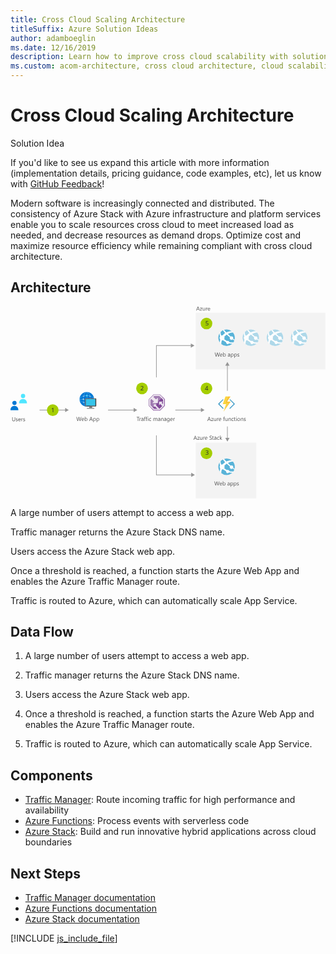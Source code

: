 ```yaml
---
title: Cross Cloud Scaling Architecture
titleSuffix: Azure Solution Ideas
author: adamboeglin
ms.date: 12/16/2019
description: Learn how to improve cross cloud scalability with solution architecture that includes Azure Stack. A step-by-step flowchart details instructions for implementation.
ms.custom: acom-architecture, cross cloud architecture, cloud scalability, cross cloud, interactive-diagram
---
```

# Cross Cloud Scaling Architecture

<div class="alert">
    <p class="alert-title">
        <span class="icon is-left" aria-hidden="true">
            <span class="icon docon docon-lightbulb" role="presentation"></span>
        </span>Solution Idea</p>
    <p>If you'd like to see us expand this article with more information (implementation details, pricing guidance, code examples, etc), let us know with <a href="#feedback">GitHub Feedback</a>!</p>
</div>

Modern software is increasingly connected and distributed. The consistency of Azure Stack with Azure infrastructure and platform services enable you to scale resources cross cloud to meet increased load as needed, and decrease resources as demand drops. Optimize cost and maximize resource efficiency while remaining compliant with cross cloud architecture.

## Architecture

<svg class="architecture-diagram" aria-labelledby="cross-cloud-scaling" height="476" viewbox="0 0 782 476" width="782" xmlns="http://www.w3.org/2000/svg">
    <g fill="none" fill-rule="evenodd" stroke="none" stroke-width="1">
        <path fill="#804997" d="M354.854 217.88l-.001.001h16.552l6.014 6v.005l-1.129 1.129 5.211 5.199v15.385l-10.759 10.669h-15.247l-5.231-5.212-1.132 1.133.001.001 5.698 5.677h16.574l11.696-11.596v-16.724l-5.681-5.666-6.014-6-.001-.001z"/>
        <path fill="#804997" d="M374.8 238.683l4.493 4.238v-11.792l-4.565-4.552-9.258 9.263v3.408h-3.408l-3.53 3.532h4.065l-1.903 2.129 9.016 9.155h.121l7.224-7.165-5.09-5.53-2.973 2.952v-8.598h9.1zM351.824 249.496l2.7 2.692.6.597 1.28 1.278h8.889l-1.317-1.278-.614-.597-5.157-5.01-2.14 2.305v-4.23z"/>
        <path fill="#E8DFEC" d="M365.47 239.246v-3.409l-3.408 3.41z"/>
        <path fill="#E8DFEC" d="M376.29 225.013l-1.56 1.56 4.566 4.554v11.792l-4.494-4.238 3.292-2.96h-9.1v8.598l2.974-2.953 5.09 5.53-7.224 7.166-9.138-9.154 1.905-2.13h-4.065l-2.472 2.472v4.232l2.14-2.306 7.088 6.886h-8.887l-4.581-4.568-1.56 1.56 5.23 5.212h15.248l10.76-10.67V230.21z"/>
        <path fill="#FFF" d="M343.134 246.21l1.508 1.502-1.508-1.504zM344.644 247.715l.09.09-.09-.092zM344.734 247.804l4.398 4.383z"/>
        <path fill="#A07CB1" d="M354.854 217.88l-11.72 12.019v16.312l5.997 5.977 1.132-1.133-5.53-5.51-.001-.001v-15.008h.001l10.78-11.057h15.227l5.55 5.535 1.128-1.129v-.005l-6.014-6z"/>
        <path fill="#A07CB1" d="M356.656 235.072l-7.057-6.36-2.66 2.716v13.195l4.886 4.87 4.24-4.243v-2.474h2.472l3.528-3.53h-9.428zM356.445 221.686l-2.274 2.332 7.105 6.658 4.196-4.187v9.35l9.259-9.263-4.901-4.89z"/>
        <path fill="#EDE5EF" d="M346.939 244.625v-13.194l2.659-2.719 7.057 6.362-4.019 4.174h9.429l3.407-3.409v-9.35l-4.197 4.186-7.106-6.656 2.275-2.334h13.385l4.901 4.89 1.56-1.56-5.549-5.536h-15.228l-10.779 11.057v15.01l5.53 5.51 1.56-1.56z"/>
        <path fill="#EDE5EF" d="M356.064 245.253l2.471-2.474h-2.471z"/>
        <path d="M545.624 230.229a1.003 1.003 0 00-1.41 0 .983.983 0 000 1.48l9.284 9.15a1.095 1.095 0 010 1.483l-9.479 9.469a1.096 1.096 0 000 1.48 1.067 1.067 0 001.41 0l11.018-10.95a1.168 1.168 0 000-1.481l-10.823-10.631zM519.114 242.342a1.098 1.098 0 010-1.481l9.097-9.15a.985.985 0 000-1.482 1.003 1.003 0 00-1.41 0l-10.825 10.631a1.173 1.173 0 000 1.481l11.015 10.951a1.067 1.067 0 001.409 0 1.096 1.096 0 000-1.481l-9.286-9.469z" fill="#3998C5"/>
        <path fill="#FAD53C" d="M528.786 261.08l12.165-22.089-8.197-.064 6.916-15.846h-5.956l-6.724 19.065 8.197.065-6.401 18.865z"/>
        <path fill="#FF8B00" d="M537.876 235.9l8.326-12.818h-.001zM546.457 235.9l-17.67 25.18v.002z"/>
        <path fill="#F9C236" d="M540.952 238.991l-12.165 22.09 17.67-25.18h-8.58v-.002l8.326-12.818h-6.532l-6.916 15.847z"/>
        <path fill="#959595" d="M314.69 256.754l-9.066-5.235v4.485h-63.47v1.5h63.47v4.485zM144.673 256.754l-9.066-5.235v4.485H72.138v1.5h63.47v4.485zM481.69 256.754l-9.066-5.235v4.485h-63.47v1.5h63.47v4.485zM456.69 96.754l-9.066-5.235v4.485h-86.22v79.577h1.5V97.504h84.72v4.485zM457.69 417.754l-9.066-5.235v4.485h-85.72v-97.423h-1.5v98.923h87.22v4.485z"/>
        <path fill="#F3F3F3" d="M459.983 155.861h321.729V15.082H459.983zM459.983 475.869h150.341V337.395H459.983z"/>
        <path fill="#959595" d="M543.659 146.553l-5.235-9.066-5.237 9.066h4.486v62.469h1.5v-62.47zM539.172 325.955v-28.469h-1.5v28.47h-4.485l5.236 9.065 5.235-9.066z"/>
        <path fill="#75757A" d="M192.165 230.196h.341v-1h-.341zM192.165 216.159h.341v-1h-.341z"/>
        <path d="M189.447 248.013c10 0 18.164-8.14 18.164-18.112 0-9.973-8.17-18.107-18.164-18.107-10 0-18.163 8.14-18.163 18.107 0 9.966 8.163 18.112 18.163 18.112" fill="#0078D4"/>
        <path fill="#FFF" d="M189.306 248.015h.34V211.86h-.34z"/>
        <path d="M189.447 221.358c-9.93 0-17.957 3.864-17.957 8.543 0 4.679 8.027 8.544 17.957 8.544 9.93 0 17.958-3.865 17.958-8.544-.006-4.68-8.027-8.543-17.958-8.543m0 17.497c-10.071 0-18.298-4-18.298-8.883 0-4.884 8.227-8.884 18.298-8.884 10.072 0 18.299 4 18.299 8.884-.007 4.884-8.234 8.883-18.3 8.883" fill="#FFF"/>
        <path d="M189.447 211.993c-4.763 0-8.567 8.006-8.567 17.907 0 9.903 3.875 17.908 8.567 17.908 4.69 0 8.567-8.005 8.567-17.908 0-9.9-3.811-17.907-8.567-17.907m0 36.226c-4.897 0-8.908-8.205-8.908-18.247 0-10.044 4.01-18.248 8.908-18.248 4.897 0 8.908 8.21 8.908 18.248 0 10.036-4.011 18.247-8.908 18.247" fill="#FFF"/>
        <path fill="#FFF" d="M207.603 229.767h-36.249v.34h36.256v-.34zM189.447 240.278c.887 0 1.632-.743 1.632-1.629 0-.885-.745-1.627-1.632-1.627-.888 0-1.633.743-1.633 1.627 0 .886.745 1.629 1.633 1.629"/>
        <path d="M180.674 231.26c.745 0 1.362-.608 1.362-1.358 0-.745-.61-1.36-1.362-1.36-.746 0-1.363.61-1.363 1.36 0 .75.611 1.358 1.363 1.358" fill="#FFF"/>
        <path d="M189.499 231.734a1.854 1.854 0 001.863-1.859 1.854 1.854 0 00-1.863-1.858 1.855 1.855 0 00-1.864 1.858c0 1.032.829 1.86 1.864 1.86M189.499 223.019a1.854 1.854 0 001.863-1.86 1.854 1.854 0 00-1.863-1.858 1.855 1.855 0 00-1.864 1.859c0 1.032.829 1.859 1.864 1.859M198.143 231.734a1.854 1.854 0 001.863-1.859 1.854 1.854 0 00-1.863-1.858 1.855 1.855 0 00-1.864 1.858c0 1.032.83 1.86 1.864 1.86" fill="#50E6FF"/>
        <path d="M197.133 238.547a.959.959 0 00.958-.955.959.959 0 00-1.916 0c0 .526.431.955.958.955M181.689 238.547a.958.958 0 00.957-.955.958.958 0 00-1.915 0c0 .526.431.955.958.955M197.133 223.081a.959.959 0 00.958-.955.959.959 0 00-1.916 0c0 .532.431.955.958.955M181.689 223.081a.958.958 0 00.957-.955.958.958 0 00-1.915 0c0 .532.431.955.958.955" fill="#FFF"/>
        <path fill="#36C4EA" d="M186.973 246.304h24.239v-17.191h-24.239z"/>
        <path d="M203.061 247.954h-7.576c.91 3.216-.313 3.678-5.67 3.678v1.683h18.217v-1.683c-5.357 0-5.882-.46-4.971-3.678" fill="#7A7A7A"/>
        <path d="M211.188 227.586l-2.535 2.144h2.026v16.081h-21.048l-2.538 2.144h24.077c.837 0 1.684-.74 1.684-1.574v-17.209c0-.834-.835-1.575-1.666-1.586" fill="#3E3E3E"/>
        <path fill="#9FA0A1" d="M189.815 253.316h18.217v-1.685h-18.217z"/>
        <path d="M187.104 245.812v-16.08h21.549l2.536-2.145h-.007l-.011-.001h-24.664c-.36 0-.686.145-.946.37-.344.297-.568.74-.568 1.217v17.209c0 .833.676 1.575 1.514 1.575h.587l2.537-2.145h-2.527z" fill="#707070"/>
        <path d="M199.212 228.752a.396.396 0 11-.792 0 .396.396 0 01.792 0" fill="#B7D332"/>
        <path fill="#525252" d="M320.033 275.04h-2.83v8.763h-1.15v-8.764h-2.823V274h6.803zM323.853 277.938c-.195-.15-.479-.227-.848-.227-.478 0-.878.227-1.199.678-.321.45-.482 1.067-.482 1.846v3.568h-1.121v-7h1.121v1.442h.027c.16-.493.404-.875.732-1.152a1.667 1.667 0 011.1-.413c.292 0 .516.03.67.096v1.162zM328.96 280.262l-1.689.232c-.52.073-.912.202-1.176.386-.264.185-.397.512-.397.982 0 .34.122.62.366.837.244.215.57.325.974.325.557 0 1.016-.196 1.378-.585.362-.39.544-.883.544-1.48v-.697zm1.121 3.54h-1.12v-1.093h-.028c-.489.838-1.206 1.258-2.155 1.258-.697 0-1.242-.185-1.636-.555-.395-.37-.592-.858-.592-1.468 0-1.31.77-2.07 2.31-2.284l2.1-.294c0-1.19-.48-1.784-1.443-1.784-.843 0-1.604.287-2.284.862v-1.15c.69-.436 1.482-.655 2.38-.655 1.645 0 2.468.87 2.468 2.61v4.554zM335.652 274.424a1.494 1.494 0 00-.744-.186c-.784 0-1.176.496-1.176 1.485v1.08h1.64v.957h-1.64v6.043h-1.115v-6.043h-1.195v-.957h1.195v-1.135c0-.734.213-1.314.637-1.74.423-.426.952-.639 1.586-.639.34 0 .612.041.812.123v1.012zM340.035 274.424a1.499 1.499 0 00-.746-.186c-.783 0-1.176.496-1.176 1.485v1.08h1.64v.957h-1.64v6.043H337v-6.043h-1.197v-.957H337v-1.135c0-.734.21-1.314.635-1.74.423-.426.953-.639 1.586-.639.34 0 .613.041.814.123v1.012zM340.957 283.803h1.121v-7h-1.121v7zm.574-8.777a.709.709 0 01-.512-.206.69.69 0 01-.213-.519.7.7 0 01.213-.523.703.703 0 01.512-.209c.205 0 .38.07.523.209a.694.694 0 01.215.523.69.69 0 01-.215.512.72.72 0 01-.523.213zM349.119 283.48c-.537.325-1.176.487-1.914.487-.998 0-1.803-.325-2.416-.974-.613-.65-.92-1.491-.92-2.526 0-1.153.33-2.08.992-2.78.66-.698 1.542-1.048 2.645-1.048.615 0 1.158.113 1.627.342v1.148a2.849 2.849 0 00-1.668-.546c-.715 0-1.302.255-1.76.768-.458.513-.688 1.187-.688 2.02 0 .82.216 1.467.647 1.942.43.474 1.008.71 1.732.71.612 0 1.186-.202 1.723-.608v1.066zM364.59 283.803h-1.122v-4.02c0-.775-.12-1.335-.359-1.681-.24-.347-.642-.52-1.208-.52-.478 0-.884.219-1.219.657-.335.437-.503.96-.503 1.572v3.992h-1.12v-4.156c0-1.377-.532-2.065-1.593-2.065-.492 0-.898.205-1.217.618-.319.414-.478.95-.478 1.61v3.993h-1.12v-7h1.12v1.107h.027c.496-.847 1.221-1.271 2.174-1.271.478 0 .894.133 1.25.399.355.267.6.617.732 1.05.52-.967 1.294-1.45 2.324-1.45 1.54 0 2.311.95 2.311 2.85v4.315zM370.597 280.262l-1.687.232c-.52.073-.913.202-1.176.386-.265.185-.397.512-.397.982 0 .34.121.62.365.837.245.215.57.325.975.325.556 0 1.015-.196 1.377-.585.362-.39.543-.883.543-1.48v-.697zm1.121 3.54h-1.12v-1.093h-.028c-.488.838-1.205 1.258-2.153 1.258-.697 0-1.244-.185-1.637-.555-.395-.37-.59-.858-.59-1.468 0-1.31.768-2.07 2.31-2.284l2.097-.294c0-1.19-.48-1.784-1.44-1.784-.845 0-1.606.287-2.285.862v-1.15c.688-.436 1.481-.655 2.38-.655 1.644 0 2.466.87 2.466 2.61v4.554zM379.642 283.803h-1.12v-3.992c0-1.487-.544-2.23-1.628-2.23-.56 0-1.025.212-1.392.633-.367.42-.549.954-.549 1.597v3.992h-1.122v-7h1.122v1.162h.027c.528-.885 1.294-1.326 2.297-1.326.765 0 1.35.246 1.756.74.406.496.61 1.21.61 2.145v4.279zM385.644 280.262l-1.689.232c-.52.073-.912.202-1.176.386-.264.185-.397.512-.397.982 0 .34.122.62.366.837.244.215.569.325.974.325.557 0 1.016-.196 1.378-.585.362-.39.544-.883.544-1.48v-.697zm1.121 3.54h-1.121v-1.093h-.027c-.489.838-1.206 1.258-2.155 1.258-.697 0-1.242-.185-1.636-.555-.395-.37-.592-.858-.592-1.468 0-1.31.77-2.07 2.31-2.284l2.1-.294c0-1.19-.481-1.784-1.443-1.784-.843 0-1.604.287-2.284.862v-1.15c.689-.436 1.482-.655 2.379-.655 1.646 0 2.469.87 2.469 2.61v4.554zM393.73 280.637v-1.031c0-.557-.187-1.033-.563-1.43a1.86 1.86 0 00-1.406-.594c-.692 0-1.234.252-1.627.755-.391.503-.588 1.209-.588 2.116 0 .78.189 1.403.565 1.87.376.466.874.7 1.494.7.629 0 1.14-.223 1.534-.67.394-.446.591-1.02.591-1.716zm1.121 2.605c0 2.57-1.23 3.856-3.691 3.856-.866 0-1.622-.164-2.27-.492v-1.121c.789.437 1.541.656 2.256.656 1.723 0 2.584-.916 2.584-2.748v-.766h-.027c-.534.893-1.335 1.34-2.407 1.34-.87 0-1.57-.311-2.101-.934-.531-.622-.797-1.457-.797-2.505 0-1.19.286-2.135.858-2.836.572-.702 1.355-1.053 2.349-1.053.943 0 1.643.378 2.098 1.135h.027v-.971h1.121v6.439zM401.6 279.633c-.006-.647-.162-1.151-.47-1.512-.307-.359-.734-.539-1.28-.539-.53 0-.98.189-1.349.567-.369.379-.596.873-.683 1.484h3.781zm1.147.949h-4.943c.02.78.23 1.381.63 1.805.4.424.952.637 1.653.637.79 0 1.514-.26 2.174-.78v1.053c-.615.446-1.428.67-2.439.67-.99 0-1.767-.318-2.332-.954-.565-.636-.848-1.53-.848-2.683 0-1.09.31-1.976.927-2.663.617-.686 1.384-1.028 2.3-1.028.916 0 1.625.296 2.126.889.501.591.752 1.414.752 2.466v.588zM408.093 277.938c-.196-.15-.479-.227-.848-.227-.478 0-.879.227-1.2.678-.32.45-.48 1.067-.48 1.846v3.568h-1.122v-7h1.121v1.442h.027c.16-.493.402-.875.731-1.152a1.666 1.666 0 011.101-.413c.291 0 .515.03.67.096v1.162zM176.154 274l-2.768 9.803h-1.347l-2.016-7.164a4.462 4.462 0 01-.158-.998h-.027a5.049 5.049 0 01-.178.984l-2.03 7.178h-1.333L163.425 274h1.266l2.084 7.52c.087.314.142.642.164.984h.035c.023-.242.093-.57.21-.984l2.169-7.52h1.1l2.078 7.574c.073.26.128.565.164.916h.027c.019-.237.08-.552.186-.943L174.91 274h1.244zM181.603 279.633c-.005-.647-.161-1.151-.469-1.512-.307-.359-.734-.539-1.281-.539-.529 0-.979.189-1.348.567-.369.379-.596.873-.683 1.484h3.781zm1.148.949h-4.943c.019.78.229 1.381.629 1.805.401.424.953.637 1.654.637.789 0 1.514-.26 2.174-.78v1.053c-.615.446-1.428.67-2.439.67-.99 0-1.767-.318-2.332-.954-.565-.636-.848-1.53-.848-2.683 0-1.09.309-1.976.927-2.663.617-.686 1.384-1.028 2.3-1.028.916 0 1.625.296 2.126.889.501.591.752 1.414.752 2.466v.588zM185.568 279.967v.979c0 .578.187 1.069.563 1.472.376.403.854.606 1.433.606.679 0 1.21-.26 1.596-.78.385-.519.578-1.242.578-2.168 0-.779-.181-1.389-.541-1.832-.36-.441-.848-.662-1.463-.662-.651 0-1.176.227-1.572.68-.397.453-.594 1.021-.594 1.705m.027 2.824h-.027v1.012h-1.121V273.44h1.12v4.593h.028c.55-.929 1.358-1.394 2.42-1.394.898 0 1.6.312 2.109.939.507.627.762 1.467.762 2.52 0 1.171-.285 2.108-.855 2.812-.57.704-1.35 1.057-2.338 1.057-.925 0-1.624-.393-2.098-1.176M201.564 280.022l-1.539-4.176a3.98 3.98 0 01-.15-.656h-.028a3.676 3.676 0 01-.156.656l-1.525 4.176h3.398zm2.686 3.78h-1.272l-1.039-2.747h-4.156l-.977 2.748h-1.279l3.76-9.802h1.189l3.774 9.802zM206.664 279.967v.979c0 .578.187 1.069.563 1.472.376.403.854.606 1.433.606.679 0 1.21-.26 1.596-.78.385-.519.578-1.242.578-2.168 0-.779-.181-1.389-.541-1.832-.36-.441-.848-.662-1.463-.662-.651 0-1.176.227-1.572.68-.397.453-.594 1.021-.594 1.705m.027 2.824h-.027v4.231h-1.121v-10.219h1.12v1.23h.028c.55-.929 1.358-1.394 2.42-1.394.903 0 1.606.312 2.112.939.505.627.759 1.467.759 2.52 0 1.171-.285 2.108-.855 2.812-.57.704-1.35 1.057-2.338 1.057-.906 0-1.605-.393-2.098-1.176M214.894 279.967v.979c0 .578.187 1.069.563 1.472.376.403.854.606 1.433.606.679 0 1.211-.26 1.596-.78.385-.519.578-1.242.578-2.168 0-.779-.181-1.389-.541-1.832-.359-.441-.848-.662-1.463-.662-.651 0-1.176.227-1.572.68-.397.453-.594 1.021-.594 1.705m.027 2.824h-.027v4.231h-1.121v-10.219h1.121v1.23h.027c.551-.929 1.358-1.394 2.42-1.394.903 0 1.606.312 2.112.939.505.627.759 1.467.759 2.52 0 1.171-.285 2.108-.855 2.812-.569.704-1.349 1.057-2.338 1.057-.906 0-1.605-.393-2.098-1.176M494.74 280.022l-1.537-4.176a3.78 3.78 0 01-.15-.656h-.028a3.653 3.653 0 01-.158.656l-1.523 4.176h3.396zm2.688 3.78h-1.272l-1.04-2.747h-4.155l-.98 2.748h-1.276l3.76-9.802h1.189l3.774 9.802zM503.6 277.123l-4.144 5.723h4.102v.957h-5.748v-.35l4.143-5.693H498.2v-.957h5.4zM510.709 283.803h-1.122v-1.107h-.026c-.465.847-1.185 1.27-2.161 1.27-1.668 0-2.502-.993-2.502-2.98v-4.183h1.115v4.006c0 1.476.565 2.215 1.696 2.215.546 0 .995-.202 1.35-.606.352-.403.528-.93.528-1.582v-4.033h1.122v7zM516.623 277.938c-.196-.15-.48-.227-.848-.227-.478 0-.88.227-1.2.678-.321.45-.481 1.067-.481 1.846v3.568h-1.121v-7h1.12v1.442h.028c.159-.493.402-.875.73-1.152a1.666 1.666 0 011.102-.413c.29 0 .515.03.67.096v1.162zM522.132 279.633c-.005-.647-.16-1.151-.469-1.512-.307-.359-.734-.539-1.28-.539-.53 0-.98.189-1.349.567-.369.379-.596.873-.683 1.484h3.781zm1.148.949h-4.943c.02.78.23 1.381.63 1.805.4.424.952.637 1.653.637.79 0 1.514-.26 2.174-.78v1.053c-.615.446-1.428.67-2.439.67-.99 0-1.767-.318-2.332-.954-.565-.636-.848-1.53-.848-2.683 0-1.09.31-1.976.927-2.663.617-.686 1.384-1.028 2.3-1.028.916 0 1.625.296 2.126.889.501.591.752 1.414.752 2.466v.588zM532.269 274.424a1.494 1.494 0 00-.744-.186c-.784 0-1.176.496-1.176 1.485v1.08h1.641v.957h-1.641v6.043h-1.115v-6.043h-1.195v-.957h1.195v-1.135c0-.734.213-1.314.637-1.74.423-.426.952-.639 1.586-.639.341 0 .612.041.812.123v1.012zM538.853 283.803h-1.121v-1.107h-.027c-.465.847-1.186 1.27-2.161 1.27-1.668 0-2.502-.993-2.502-2.98v-4.183h1.114v4.006c0 1.476.565 2.215 1.695 2.215.547 0 .997-.202 1.351-.606.352-.403.53-.93.53-1.582v-4.033h1.121v7zM546.925 283.803h-1.12v-3.992c0-1.487-.543-2.23-1.628-2.23-.56 0-1.023.212-1.39.633-.368.42-.55.954-.55 1.597v3.992h-1.123v-7h1.122v1.162h.027c.53-.885 1.295-1.326 2.297-1.326.765 0 1.351.246 1.758.74.405.496.607 1.21.607 2.145v4.279zM553.81 283.48c-.538.325-1.176.487-1.914.487-.998 0-1.805-.325-2.417-.974-.613-.65-.919-1.491-.919-2.526 0-1.153.33-2.08.99-2.78.661-.698 1.543-1.048 2.647-1.048.615 0 1.157.113 1.627.342v1.148a2.849 2.849 0 00-1.668-.546c-.716 0-1.303.255-1.76.768-.459.513-.688 1.187-.688 2.02 0 .82.215 1.467.646 1.942.431.474 1.01.71 1.733.71.611 0 1.185-.202 1.723-.608v1.066zM558.751 283.735c-.264.145-.611.219-1.044.219-1.226 0-1.84-.685-1.84-2.052v-4.142h-1.203v-.957h1.202v-1.71l1.121-.363v2.072h1.764v.957h-1.764v3.945c0 .469.08.803.242 1.005.159.2.423.3.792.3.283 0 .526-.077.73-.232v.958zM560.25 283.803h1.121v-7h-1.121v7zm.574-8.777a.713.713 0 01-.725-.725c0-.21.07-.385.211-.523a.708.708 0 01.514-.209c.205 0 .379.07.522.209a.695.695 0 01.216.523.69.69 0 01-.216.512.717.717 0 01-.522.213zM566.648 277.582c-.721 0-1.29.244-1.71.734-.42.491-.628 1.166-.628 2.028 0 .83.21 1.482.635 1.961.424.478.992.718 1.703.718.725 0 1.28-.235 1.67-.705.39-.468.586-1.136.586-2.002 0-.875-.195-1.549-.585-2.023-.39-.475-.946-.71-1.671-.71m-.082 6.384c-1.035 0-1.861-.328-2.48-.982-.616-.653-.924-1.52-.924-2.6 0-1.176.32-2.095.963-2.756.642-.66 1.51-.99 2.605-.99 1.043 0 1.857.32 2.443.963.586.642.879 1.534.879 2.673 0 1.117-.316 2.01-.947 2.683s-1.478 1.01-2.54 1.01M577.654 283.803h-1.121v-3.992c0-1.487-.543-2.23-1.627-2.23-.561 0-1.025.212-1.392.633-.367.42-.55.954-.55 1.597v3.992h-1.121v-7h1.122v1.162h.027c.528-.885 1.294-1.326 2.297-1.326.765 0 1.35.246 1.756.74.406.496.609 1.21.609 2.145v4.279zM579.341 283.549v-1.203a3.322 3.322 0 002.018.678c.984 0 1.476-.329 1.476-.985a.856.856 0 00-.127-.475 1.245 1.245 0 00-.342-.345 2.6 2.6 0 00-.505-.271 39.047 39.047 0 00-.625-.249 8.058 8.058 0 01-.818-.373 2.453 2.453 0 01-.588-.423 1.567 1.567 0 01-.355-.538c-.08-.2-.12-.434-.12-.703 0-.328.076-.619.226-.872.151-.253.351-.465.602-.636.25-.17.536-.299.857-.386.322-.086.653-.129.994-.129.607 0 1.15.104 1.627.314v1.135c-.514-.338-1.107-.506-1.777-.506-.209 0-.398.024-.566.071a1.378 1.378 0 00-.435.203.917.917 0 00-.28.31.812.812 0 00-.1.401c0 .181.033.334.1.457.066.123.163.232.291.328.127.095.282.182.465.259.181.079.388.163.621.254.31.119.588.241.834.366s.456.266.63.423c.172.158.305.338.4.543.093.206.14.45.14.733 0 .346-.078.646-.23.902a1.952 1.952 0 01-.612.635 2.794 2.794 0 01-.88.377 4.364 4.364 0 01-1.048.123c-.72 0-1.344-.14-1.873-.418M518.74 434.08l-2.77 9.803h-1.345l-2.017-7.164a4.436 4.436 0 01-.157-.998h-.027a5.097 5.097 0 01-.178.984l-2.03 7.178h-1.333l-2.872-9.803h1.265l2.085 7.52c.087.314.142.642.164.984h.034a5.94 5.94 0 01.212-.984l2.167-7.52h1.1l2.079 7.574c.073.26.128.567.164.916h.027c.019-.236.08-.55.185-.943l2.003-7.547h1.244zM524.188 439.713c-.005-.646-.161-1.15-.468-1.51-.308-.36-.735-.54-1.282-.54-.528 0-.978.19-1.347.568-.369.377-.596.873-.683 1.482h3.78zm1.148.951h-4.942c.019.78.228 1.381.629 1.805.401.424.952.635 1.654.635.788 0 1.513-.26 2.174-.78v1.053c-.615.447-1.429.67-2.44.67-.99 0-1.766-.318-2.331-.953-.566-.637-.848-1.529-.848-2.684 0-1.088.309-1.976.926-2.662.618-.685 1.384-1.029 2.301-1.029.916 0 1.625.297 2.125.89.501.592.752 1.415.752 2.467v.588zM528.153 440.049v.977c0 .58.187 1.07.564 1.472.375.405.853.606 1.432.606.679 0 1.21-.26 1.596-.78.386-.519.578-1.242.578-2.166 0-.779-.18-1.39-.54-1.832-.36-.443-.848-.664-1.463-.664-.651 0-1.176.227-1.572.68-.397.455-.595 1.023-.595 1.707m.027 2.822h-.027v1.012h-1.121V433.52h1.12v4.593h.028c.552-.929 1.359-1.394 2.42-1.394.898 0 1.6.314 2.11.939.507.627.76 1.467.76 2.52 0 1.172-.284 2.109-.853 2.812-.57.705-1.35 1.057-2.338 1.057-.925 0-1.625-.391-2.1-1.176M542.987 440.342l-1.688.232c-.52.075-.912.202-1.176.387-.265.184-.397.512-.397.981 0 .341.122.621.365.838.245.216.57.324.975.324.556 0 1.016-.196 1.377-.584.363-.391.544-.883.544-1.481v-.697zm1.12 3.541h-1.12v-1.094h-.027c-.488.84-1.205 1.258-2.154 1.258-.697 0-1.243-.184-1.636-.553-.395-.369-.592-.859-.592-1.47 0-1.307.77-2.069 2.31-2.284l2.099-.293c0-1.189-.48-1.785-1.442-1.785-.843 0-1.605.287-2.284.862v-1.149c.689-.437 1.482-.656 2.379-.656 1.646 0 2.468.871 2.468 2.611v4.553zM547.341 440.049v.977c0 .58.187 1.07.564 1.472.375.405.853.606 1.432.606.68 0 1.211-.26 1.596-.78.386-.519.578-1.242.578-2.166 0-.779-.18-1.39-.54-1.832-.36-.443-.848-.664-1.463-.664-.65 0-1.176.227-1.572.68-.397.455-.595 1.023-.595 1.707m.027 2.822h-.027v4.233h-1.12v-10.221h1.12v1.23h.027c.552-.929 1.36-1.394 2.42-1.394.903 0 1.607.314 2.113.939.505.627.758 1.467.758 2.52 0 1.172-.285 2.109-.854 2.812-.569.705-1.349 1.057-2.338 1.057-.907 0-1.606-.391-2.099-1.176M555.572 440.049v.977c0 .58.187 1.07.564 1.472.375.405.853.606 1.432.606.679 0 1.21-.26 1.596-.78.386-.519.578-1.242.578-2.166 0-.779-.18-1.39-.54-1.832-.36-.443-.848-.664-1.463-.664-.651 0-1.176.227-1.572.68-.397.455-.595 1.023-.595 1.707m.027 2.822h-.027v4.233h-1.121v-10.221h1.12v1.23h.028c.552-.929 1.359-1.394 2.42-1.394.903 0 1.607.314 2.113.939.505.627.758 1.467.758 2.52 0 1.172-.285 2.109-.854 2.812-.57.705-1.35 1.057-2.338 1.057-.907 0-1.606-.391-2.1-1.176M562.257 443.631v-1.203c.61.451 1.283.676 2.017.676.984 0 1.476-.328 1.476-.985a.855.855 0 00-.126-.474 1.29 1.29 0 00-.342-.346 2.744 2.744 0 00-.505-.27c-.195-.08-.403-.162-.626-.25a7.828 7.828 0 01-.818-.373 2.466 2.466 0 01-.588-.423 1.598 1.598 0 01-.355-.536 1.917 1.917 0 01-.119-.705c0-.328.075-.619.225-.871.151-.254.351-.465.602-.636.251-.17.536-.299.858-.385.321-.088.653-.131.994-.131.607 0 1.15.105 1.627.314v1.135c-.514-.336-1.107-.506-1.777-.506-.21 0-.398.024-.567.073a1.364 1.364 0 00-.435.201.952.952 0 00-.279.31.817.817 0 00-.1.401.95.95 0 00.1.459.993.993 0 00.29.328c.128.095.282.181.465.259.182.077.39.163.622.252.31.12.588.241.834.366.246.127.456.267.63.424.171.158.305.339.4.544.092.206.14.45.14.731 0 .348-.078.648-.23.902a1.965 1.965 0 01-.612.637 2.81 2.81 0 01-.882.375 4.362 4.362 0 01-1.046.123c-.72 0-1.345-.139-1.873-.416M519.74 114.215l-2.77 9.803h-1.345l-2.017-7.164a4.473 4.473 0 01-.157-.998h-.027a5.152 5.152 0 01-.178.984l-2.03 7.178h-1.333l-2.872-9.803h1.265l2.085 7.52c.087.314.142.642.164.984h.034c.023-.242.094-.57.212-.984l2.167-7.52h1.1l2.079 7.574c.073.26.128.565.164.916h.027c.019-.238.08-.553.185-.943l2.003-7.547h1.244zM525.188 119.848c-.005-.648-.161-1.15-.468-1.512-.308-.36-.735-.54-1.282-.54-.528 0-.978.19-1.347.568-.369.379-.596.873-.683 1.484h3.78zm1.148.949h-4.942c.019.78.228 1.38.629 1.805.401.424.952.637 1.654.637.788 0 1.513-.26 2.174-.78v1.053c-.615.445-1.429.67-2.44.67-.99 0-1.766-.318-2.331-.953-.566-.637-.848-1.531-.848-2.684 0-1.09.309-1.976.926-2.662.618-.687 1.384-1.03 2.301-1.03.916 0 1.625.296 2.125.89.501.59.752 1.414.752 2.466v.588zM529.153 120.182v.979c0 .578.187 1.07.564 1.472.375.404.853.606 1.432.606.679 0 1.21-.26 1.596-.78.386-.52.578-1.242.578-2.168 0-.78-.18-1.388-.54-1.832-.36-.441-.848-.662-1.463-.662-.651 0-1.176.227-1.572.68-.397.453-.595 1.02-.595 1.705m.027 2.824h-.027v1.012h-1.121v-10.363h1.12v4.593h.028c.552-.93 1.359-1.394 2.42-1.394.898 0 1.6.312 2.11.939.507.627.76 1.467.76 2.52 0 1.17-.284 2.109-.853 2.812-.57.705-1.35 1.057-2.338 1.057-.925 0-1.625-.393-2.1-1.176M543.987 120.477l-1.688.232c-.52.073-.912.202-1.176.387-.265.184-.397.51-.397.98 0 .342.122.622.365.839.245.214.57.324.975.324.556 0 1.016-.196 1.377-.584.363-.391.544-.885.544-1.481v-.697zm1.12 3.54h-1.12v-1.093h-.027c-.488.838-1.205 1.258-2.154 1.258-.697 0-1.243-.185-1.636-.555-.395-.37-.592-.86-.592-1.468 0-1.31.77-2.071 2.31-2.284l2.099-.294c0-1.19-.48-1.784-1.442-1.784-.843 0-1.605.287-2.284.862v-1.15c.689-.436 1.482-.655 2.379-.655 1.646 0 2.468.869 2.468 2.61v4.554zM548.341 120.182v.979c0 .578.187 1.07.564 1.472.375.404.853.606 1.432.606.68 0 1.211-.26 1.596-.78.386-.52.578-1.242.578-2.168 0-.78-.18-1.388-.54-1.832-.36-.441-.848-.662-1.463-.662-.65 0-1.176.227-1.572.68-.397.453-.595 1.02-.595 1.705m.027 2.824h-.027v4.23h-1.12v-10.218h1.12v1.23h.027c.552-.93 1.36-1.394 2.42-1.394.903 0 1.607.312 2.113.939.505.627.758 1.467.758 2.52 0 1.17-.285 2.109-.854 2.812-.569.705-1.349 1.057-2.338 1.057-.907 0-1.606-.393-2.099-1.176M556.572 120.182v.979c0 .578.187 1.07.564 1.472.375.404.853.606 1.432.606.679 0 1.21-.26 1.596-.78.386-.52.578-1.242.578-2.168 0-.78-.18-1.388-.54-1.832-.36-.441-.848-.662-1.463-.662-.651 0-1.176.227-1.572.68-.397.453-.595 1.02-.595 1.705m.027 2.824h-.027v4.23h-1.121v-10.218h1.12v1.23h.028c.552-.93 1.359-1.394 2.42-1.394.903 0 1.607.312 2.113.939.505.627.758 1.467.758 2.52 0 1.17-.285 2.109-.854 2.812-.57.705-1.35 1.057-2.338 1.057-.907 0-1.606-.393-2.1-1.176M563.257 123.764v-1.203a3.32 3.32 0 002.017.678c.984 0 1.476-.33 1.476-.985a.85.85 0 00-.126-.474 1.262 1.262 0 00-.342-.346 2.523 2.523 0 00-.505-.27c-.195-.08-.403-.164-.626-.25a8.265 8.265 0 01-.818-.373 2.466 2.466 0 01-.588-.423 1.586 1.586 0 01-.355-.538 1.906 1.906 0 01-.119-.703c0-.328.075-.62.225-.871.151-.254.351-.465.602-.637.251-.17.536-.298.858-.386.321-.086.653-.13.994-.13.607 0 1.15.104 1.627.315v1.135c-.514-.338-1.107-.506-1.777-.506-.21 0-.398.024-.567.072a1.344 1.344 0 00-.435.202.914.914 0 00-.279.31.812.812 0 00-.1.4c0 .182.033.335.1.458a.993.993 0 00.29.328c.128.095.282.183.465.259.182.079.39.163.622.254.31.118.588.24.834.366.246.125.456.267.63.423a1.7 1.7 0 01.4.543c.092.206.14.45.14.733 0 .346-.078.646-.23.902a1.959 1.959 0 01-.612.635c-.255.17-.549.295-.882.377a4.362 4.362 0 01-1.046.123c-.72 0-1.345-.14-1.873-.418M11.568 280.442c0 2.753-1.242 4.13-3.726 4.13-2.378 0-3.568-1.325-3.568-3.973v-5.995h1.148v5.92c0 2.01.848 3.015 2.543 3.015 1.636 0 2.455-.97 2.455-2.911v-6.024h1.148v5.839zM13.44 284.154v-1.202c.61.45 1.283.676 2.018.676.984 0 1.476-.327 1.476-.984a.845.845 0 00-.127-.474 1.248 1.248 0 00-.342-.346 2.57 2.57 0 00-.505-.27c-.194-.08-.403-.163-.625-.25a7.942 7.942 0 01-.818-.373 2.466 2.466 0 01-.588-.423 1.577 1.577 0 01-.355-.537 1.911 1.911 0 01-.12-.704c0-.329.076-.62.226-.871.15-.255.35-.466.602-.637a2.85 2.85 0 01.857-.386 3.8 3.8 0 01.995-.13c.606 0 1.149.105 1.627.315v1.135c-.515-.337-1.107-.506-1.777-.506-.21 0-.4.024-.567.072a1.365 1.365 0 00-.435.202.947.947 0 00-.28.31.825.825 0 00-.1.4.96.96 0 00.1.459c.066.123.163.231.29.327.128.096.283.183.466.26.18.078.389.163.622.252.309.12.588.242.834.367s.455.267.629.423c.172.159.306.339.399.543.094.207.14.45.14.732 0 .348-.076.648-.23.903a1.962 1.962 0 01-.61.635c-.256.17-.55.294-.882.377a4.362 4.362 0 01-1.046.123c-.721 0-1.345-.14-1.873-.418M24.283 280.238c-.005-.647-.161-1.15-.47-1.512-.306-.36-.733-.54-1.28-.54-.53 0-.978.19-1.347.569-.37.377-.597.873-.683 1.483h3.78zm1.148.95h-4.942c.018.779.228 1.38.629 1.805.4.423.952.635 1.654.635.788 0 1.513-.26 2.174-.78v1.053c-.615.447-1.43.67-2.44.67-.99 0-1.767-.318-2.331-.953-.566-.637-.848-1.53-.848-2.683 0-1.09.309-1.976.926-2.663.618-.685 1.384-1.029 2.3-1.029.917 0 1.625.296 2.126.89.5.591.752 1.415.752 2.466v.589zM30.777 278.542c-.196-.15-.48-.226-.848-.226-.478 0-.88.226-1.2.677-.321.451-.481 1.067-.481 1.846v3.568h-1.121v-7h1.12v1.443h.028c.159-.493.403-.876.73-1.152a1.669 1.669 0 011.102-.414c.29 0 .515.032.67.096v1.162zM31.666 284.154v-1.202c.61.45 1.281.676 2.016.676.984 0 1.476-.327 1.476-.984a.845.845 0 00-.127-.474 1.248 1.248 0 00-.341-.346 2.57 2.57 0 00-.505-.27c-.195-.08-.404-.163-.626-.25a7.942 7.942 0 01-.817-.373 2.466 2.466 0 01-.588-.423 1.577 1.577 0 01-.356-.537 1.911 1.911 0 01-.118-.704c0-.329.075-.62.224-.871.152-.255.351-.466.603-.637a2.85 2.85 0 01.857-.386 3.8 3.8 0 01.995-.13c.605 0 1.148.105 1.627.315v1.135c-.515-.337-1.107-.506-1.777-.506-.21 0-.4.024-.568.072a1.365 1.365 0 00-.434.202.947.947 0 00-.28.31.825.825 0 00-.1.4.96.96 0 00.1.459c.066.123.163.231.29.327.127.096.282.183.465.26.181.078.39.163.622.252.31.12.588.242.834.367.247.125.456.267.63.423.172.159.306.339.398.543.095.207.142.45.142.732 0 .348-.078.648-.23.903a1.962 1.962 0 01-.611.635c-.256.17-.55.294-.883.377a4.362 4.362 0 01-1.046.123c-.72 0-1.344-.14-1.872-.418"/>
        <path d="M36.452 221.814a5.313 5.313 0 01-5.311 5.31 5.312 5.312 0 01-5.31-5.31 5.312 5.312 0 015.31-5.311 5.313 5.313 0 015.31 5.31M31.098 229.12c5.354 0 9.73 4.334 9.73 9.73v1.231H21.368v-1.232c0-5.395 4.376-9.729 9.73-9.729" fill="#50E6FF"/>
        <path d="M15.082 239.063a5.313 5.313 0 01-5.312 5.31c-2.93 0-5.351-2.378-5.351-5.31 0-2.932 2.379-5.311 5.352-5.311a5.286 5.286 0 015.31 5.31M9.729 246.37c5.353 0 9.729 4.333 9.729 9.728v1.19H0v-1.232c0-5.353 4.333-9.687 9.729-9.687" fill="#0078D4"/>
        <path d="M460.359 326.623l-1.538-4.176a3.878 3.878 0 01-.15-.656h-.028a3.753 3.753 0 01-.157.656l-1.524 4.176h3.397zm2.687 3.781h-1.272l-1.04-2.748h-4.155l-.978 2.748h-1.278l3.76-9.802h1.189l3.774 9.802zM469.218 323.725l-4.143 5.723h4.102v.957h-5.749v-.35l4.143-5.693h-3.753v-.957h5.4zM476.328 330.404h-1.121v-1.106h-.027c-.465.846-1.186 1.27-2.161 1.27-1.668 0-2.502-.993-2.502-2.98v-4.184h1.115v4.007c0 1.476.565 2.214 1.695 2.214.547 0 .997-.202 1.35-.606.353-.403.53-.93.53-1.582v-4.033h1.12v7zM482.24 324.54c-.195-.15-.478-.228-.847-.228-.478 0-.878.227-1.2.678-.32.451-.481 1.067-.481 1.846v3.568h-1.121v-7h1.12v1.442h.028c.159-.493.403-.875.73-1.152a1.67 1.67 0 011.102-.413c.292 0 .515.031.67.096v1.162zM487.75 326.235c-.005-.648-.16-1.151-.467-1.512-.309-.36-.736-.54-1.283-.54-.527 0-.978.19-1.346.567-.37.38-.597.873-.683 1.485h3.78zm1.149.948h-4.942c.017.78.228 1.382.629 1.805.4.425.952.637 1.654.637.787 0 1.512-.26 2.173-.78v1.053c-.615.446-1.428.67-2.44.67-.99 0-1.767-.317-2.33-.953-.566-.637-.848-1.53-.848-2.683 0-1.09.308-1.977.925-2.663.618-.687 1.384-1.029 2.301-1.029.916 0 1.625.296 2.125.89.501.59.752 1.413.752 2.466v.587zM494.122 330.008v-1.354c.155.137.34.26.558.37.215.109.443.201.683.276.238.075.479.134.72.175.242.041.466.06.67.06.707 0 1.235-.131 1.583-.392.349-.262.523-.639.523-1.131 0-.265-.058-.495-.174-.692a1.979 1.979 0 00-.482-.536 4.717 4.717 0 00-.728-.464c-.28-.148-.582-.304-.906-.468-.342-.174-.661-.35-.957-.528a4.133 4.133 0 01-.772-.587 2.454 2.454 0 01-.516-.728 2.243 2.243 0 01-.188-.954c0-.446.097-.834.294-1.165.195-.331.453-.603.772-.818a3.536 3.536 0 011.09-.478 4.972 4.972 0 011.248-.156c.966 0 1.67.115 2.112.347v1.293c-.58-.401-1.322-.601-2.228-.601-.251 0-.502.025-.752.078a2.138 2.138 0 00-.67.256 1.481 1.481 0 00-.48.459 1.212 1.212 0 00-.183.683c0 .25.047.467.139.649.094.182.232.349.415.5.18.15.404.296.666.437.262.141.564.296.906.465.35.173.683.356.998.547.314.191.59.402.827.635.237.232.425.49.563.773.14.282.209.606.209.971 0 .482-.094.891-.283 1.226a2.332 2.332 0 01-.765.817c-.323.21-.693.361-1.112.455a6.05 6.05 0 01-1.326.141 7.334 7.334 0 01-1.271-.148 5.478 5.478 0 01-.674-.178 2.155 2.155 0 01-.51-.235M504.663 330.336c-.265.146-.613.22-1.046.22-1.226 0-1.84-.685-1.84-2.052v-4.143h-1.202v-.957h1.203v-1.709l1.12-.363v2.072h1.765v.957h-1.764v3.944c0 .47.079.804.24 1.006.159.2.423.3.793.3.282 0 .526-.078.73-.232v.957zM510.05 326.863l-1.689.232c-.52.073-.913.202-1.176.386-.265.185-.397.512-.397.982 0 .341.122.621.365.837.245.215.57.325.975.325.556 0 1.016-.196 1.377-.585.363-.39.544-.883.544-1.48v-.697zm1.12 3.541h-1.12v-1.094h-.028c-.488.838-1.206 1.258-2.154 1.258-.697 0-1.243-.185-1.636-.555-.395-.369-.592-.858-.592-1.468 0-1.309.77-2.07 2.31-2.284l2.1-.294c0-1.19-.482-1.784-1.443-1.784-.844 0-1.605.287-2.284.862v-1.149c.688-.437 1.481-.656 2.38-.656 1.644 0 2.467.87 2.467 2.611v4.553zM518.054 330.082c-.538.324-1.176.486-1.914.486-.998 0-1.804-.325-2.416-.974-.613-.65-.92-1.49-.92-2.526 0-1.153.33-2.08.991-2.779.661-.699 1.542-1.049 2.646-1.049.615 0 1.157.113 1.627.342v1.148a2.849 2.849 0 00-1.668-.546c-.716 0-1.303.255-1.76.768-.459.513-.688 1.187-.688 2.021 0 .82.215 1.466.647 1.941.43.474 1.008.711 1.732.711.611 0 1.185-.203 1.723-.609v1.066zM525.56 330.404h-1.572l-3.09-3.363h-.027v3.363h-1.122v-10.363h1.122v6.569h.027l2.94-3.206h1.47l-3.248 3.377zM467.105 6.022l-1.537-4.176a3.78 3.78 0 01-.15-.656h-.028a3.653 3.653 0 01-.158.656l-1.523 4.176h3.396zm2.688 3.78h-1.272l-1.039-2.747h-4.156l-.979 2.748h-1.277L464.83 0h1.189l3.774 9.802zM475.964 3.123l-4.143 5.723h4.102v.957h-5.748v-.35l4.143-5.693h-3.754v-.957h5.4zM483.074 9.803h-1.121V8.696h-.027c-.465.847-1.185 1.27-2.161 1.27-1.668 0-2.502-.993-2.502-2.98V2.804h1.116v4.006c0 1.476.564 2.215 1.695 2.215.547 0 .996-.202 1.35-.606.353-.403.529-.93.529-1.582V2.803h1.12v7zM488.988 3.938c-.196-.15-.48-.227-.848-.227-.478 0-.88.227-1.2.678-.321.45-.481 1.067-.481 1.846v3.568h-1.121v-7h1.12v1.442h.028c.159-.493.402-.875.73-1.152a1.666 1.666 0 011.102-.413c.29 0 .515.03.67.096v1.162zM494.498 5.633c-.005-.647-.161-1.151-.47-1.512-.306-.359-.733-.539-1.28-.539-.53 0-.98.189-1.348.567-.37.379-.596.873-.683 1.484h3.78zm1.148.949h-4.943c.019.78.229 1.381.629 1.805.4.424.953.637 1.654.637.789 0 1.514-.26 2.174-.78v1.053c-.615.446-1.428.67-2.44.67-.99 0-1.766-.318-2.331-.954-.565-.636-.848-1.53-.848-2.683 0-1.09.309-1.976.927-2.663.617-.686 1.384-1.028 2.3-1.028.916 0 1.625.296 2.126.889.5.591.752 1.414.752 2.466v.588z" fill="#525252"/>
        <path d="M556.934 397.522c0 11.354-9.146 20.558-20.43 20.558-11.284 0-20.43-9.204-20.43-20.558s9.146-20.557 20.43-20.557c11.284 0 20.43 9.203 20.43 20.557" fill="#FFF"/>
        <path d="M523.14 392.11a6.182 6.182 0 013.38-.232c.224-.255.453-.512.69-.765a38.097 38.097 0 015.701-4.94l-.014-.014c-2.16-2.296-4.077-4.65-5.51-6.984a20.423 20.423 0 00-3.437 2.123 20.655 20.655 0 00-2.24 2.022c-.283 1.69-.392 4.855 1.43 8.79M535.805 384.35v.003c5.608-2.983 10.52-3.05 13.694-2.566a20.512 20.512 0 00-19.388-3.725 163.16 163.16 0 005.693 6.289h.001zM520.319 401.704a6.196 6.196 0 01.005-7.517c-1.407-3.386-1.296-6.202-.833-8.18-4.71 6.874-4.867 16.154.099 23.291a31.028 31.028 0 011.188-7.064 6.536 6.536 0 01-.46-.53M539.63 388.285a182.968 182.968 0 006.807 6.432 4.4 4.4 0 015.694 1.131 4.412 4.412 0 01.6 4.25 109.476 109.476 0 003.503 2.742c1.562-5.923.488-12.473-3.526-17.712-.078-.104-.164-.2-.244-.3-.354-.035-5.57-.452-12.834 3.457M551.305 402.025a4.418 4.418 0 01-6.189-.825c-1.037-1.355-1.143-3.112-.462-4.556-2.573-2.008-5.288-4.254-7.852-6.623l.002-.001c-.066-.062-.128-.125-.195-.187.066.063.127.129.193.19-1.669 1.14-3.454 2.56-5.35 4.334-.25.232-.48.468-.715.703a6.229 6.229 0 01-.26 6.2 38.69 38.69 0 006.662 4.607c1.766-1.138 4.136-.771 5.432.93.38.496.614 1.054.736 1.626 5.082 1.46 8.803.958 10.078.695a20.333 20.333 0 002.3-4.517c-.776-.527-2.143-1.444-4.109-2.83-.092.082-.169.178-.27.254M541.818 412.517a4.099 4.099 0 01-5.731-.755 4.08 4.08 0 01-.795-2.89 34.141 34.141 0 01-5.981-3.812 57.607 57.607 0 01-1.662-1.405 6.166 6.166 0 01-2.857.464c-1.396 3.75-1.556 7.079-1.41 9.337a20.53 20.53 0 0013.056 4.674 20.43 20.43 0 0012.45-4.23 20.871 20.871 0 001.779-1.545c-2.056-.005-4.8-.138-7.94-.837a4.034 4.034 0 01-.91.999" fill="#59B3D8"/>
        <path d="M556.934 77.085c0 11.354-9.146 20.558-20.43 20.558-11.284 0-20.43-9.204-20.43-20.558s9.146-20.557 20.43-20.557c11.284 0 20.43 9.203 20.43 20.557" fill="#FFF"/>
        <path d="M523.14 71.673a6.182 6.182 0 013.38-.231c.224-.256.453-.512.69-.766a38.097 38.097 0 015.701-4.94l-.014-.014c-2.16-2.295-4.077-4.65-5.51-6.984a20.423 20.423 0 00-3.437 2.124 20.655 20.655 0 00-2.24 2.022c-.283 1.689-.392 4.854 1.43 8.789M535.805 63.914v.002c5.608-2.983 10.52-3.05 13.694-2.566a20.512 20.512 0 00-19.388-3.725 163.16 163.16 0 005.693 6.29h.001zM520.319 81.269a6.197 6.197 0 01.005-7.518c-1.407-3.386-1.296-6.202-.833-8.181-4.71 6.875-4.867 16.155.099 23.292a31.028 31.028 0 011.188-7.064 6.695 6.695 0 01-.46-.53M539.63 67.849a182.968 182.968 0 006.807 6.432 4.4 4.4 0 015.694 1.13 4.412 4.412 0 01.6 4.25 109.476 109.476 0 003.503 2.743c1.562-5.923.488-12.473-3.526-17.712-.078-.104-.164-.2-.244-.301-.354-.034-5.57-.451-12.834 3.458M551.305 81.588a4.418 4.418 0 01-6.189-.825c-1.037-1.355-1.143-3.112-.462-4.556-2.573-2.008-5.288-4.254-7.852-6.623h.002c-.066-.063-.128-.126-.195-.188.066.063.127.13.193.191-1.669 1.14-3.454 2.56-5.35 4.333-.25.232-.48.468-.715.703a6.229 6.229 0 01-.26 6.201 38.606 38.606 0 006.662 4.607c1.766-1.139 4.136-.772 5.432.93.38.495.614 1.053.736 1.625 5.082 1.461 8.803.958 10.078.695a20.333 20.333 0 002.3-4.517c-.776-.527-2.143-1.444-4.109-2.83-.092.082-.169.178-.27.254M541.818 92.08a4.099 4.099 0 01-5.731-.755 4.078 4.078 0 01-.795-2.889 34.208 34.208 0 01-5.981-3.813 57.607 57.607 0 01-1.662-1.405 6.166 6.166 0 01-2.857.464c-1.396 3.75-1.556 7.08-1.41 9.337a20.53 20.53 0 0013.056 4.674 20.43 20.43 0 0012.45-4.23 20.871 20.871 0 001.779-1.545c-2.056-.005-4.8-.138-7.94-.837a4.034 4.034 0 01-.91 1" fill="#59B3D8"/>
        <path d="M617.118 77.085c0 11.354-9.147 20.558-20.431 20.558-11.283 0-20.43-9.204-20.43-20.558s9.147-20.557 20.43-20.557c11.284 0 20.43 9.203 20.43 20.557" fill="#FFF"/>
        <path d="M583.324 71.673a6.18 6.18 0 013.379-.231c.225-.256.454-.512.69-.766a38.048 38.048 0 015.702-4.94c-.005-.005-.01-.008-.014-.014-2.161-2.295-4.077-4.65-5.51-6.984a20.392 20.392 0 00-3.438 2.124 20.75 20.75 0 00-2.24 2.022c-.283 1.689-.392 4.854 1.43 8.789M595.988 63.914v.002c5.609-2.983 10.52-3.05 13.694-2.566a20.509 20.509 0 00-19.387-3.725 163.16 163.16 0 005.692 6.29zM580.502 81.269a6.196 6.196 0 01.004-7.518c-1.407-3.386-1.296-6.202-.832-8.181-4.71 6.875-4.868 16.155.1 23.292a31.028 31.028 0 011.187-7.064 6.495 6.495 0 01-.459-.53M599.814 67.849a182.207 182.207 0 006.806 6.432 4.4 4.4 0 015.694 1.13c.959 1.259 1.124 2.869.6 4.25a109.251 109.251 0 003.504 2.743c1.562-5.923.487-12.473-3.526-17.712-.078-.104-.164-.2-.244-.301-.354-.034-5.571-.451-12.834 3.458M611.489 81.588a4.42 4.42 0 01-6.19-.825c-1.037-1.355-1.143-3.112-.461-4.556-2.574-2.008-5.288-4.254-7.852-6.623h.002l-.196-.188c.066.063.127.13.193.191-1.67 1.14-3.453 2.56-5.35 4.333-.25.232-.48.468-.715.703a6.226 6.226 0 01-.261 6.201c.357.306.728.612 1.115.92a38.606 38.606 0 005.548 3.687c1.767-1.139 4.136-.772 5.433.93.378.495.613 1.053.736 1.625 5.08 1.461 8.802.958 10.077.695a20.337 20.337 0 002.3-4.517c-.775-.527-2.143-1.444-4.108-2.83-.092.082-.17.178-.271.254M602.001 92.08a4.1 4.1 0 01-5.731-.755 4.088 4.088 0 01-.795-2.889 34.165 34.165 0 01-5.98-3.813 56.28 56.28 0 01-1.663-1.405 6.168 6.168 0 01-2.857.464c-1.395 3.75-1.556 7.08-1.41 9.337a20.534 20.534 0 0013.056 4.674c4.35 0 8.731-1.385 12.45-4.23a20.886 20.886 0 001.78-1.545c-2.057-.005-4.802-.138-7.94-.837a4.05 4.05 0 01-.91 1" fill="#AED8E9"/>
        <path d="M677.118 77.085c0 11.354-9.147 20.558-20.431 20.558-11.283 0-20.43-9.204-20.43-20.558s9.147-20.557 20.43-20.557c11.284 0 20.43 9.203 20.43 20.557" fill="#FFF"/>
        <path d="M643.324 71.673a6.18 6.18 0 013.379-.231c.225-.256.454-.512.69-.766a38.048 38.048 0 015.702-4.94c-.005-.005-.01-.008-.014-.014-2.161-2.295-4.077-4.65-5.51-6.984a20.392 20.392 0 00-3.438 2.124 20.75 20.75 0 00-2.24 2.022c-.283 1.689-.392 4.854 1.43 8.789M655.988 63.914v.002c5.609-2.983 10.52-3.05 13.694-2.566a20.509 20.509 0 00-19.387-3.725 163.16 163.16 0 005.692 6.29zM640.502 81.269a6.196 6.196 0 01.004-7.518c-1.407-3.386-1.296-6.202-.832-8.181-4.71 6.875-4.868 16.155.1 23.292a31.028 31.028 0 011.187-7.064 6.495 6.495 0 01-.459-.53M659.814 67.849a182.207 182.207 0 006.806 6.432 4.4 4.4 0 015.694 1.13c.959 1.259 1.124 2.869.6 4.25a109.251 109.251 0 003.504 2.743c1.562-5.923.487-12.473-3.526-17.712-.078-.104-.164-.2-.244-.301-.354-.034-5.571-.451-12.834 3.458M671.489 81.588a4.42 4.42 0 01-6.19-.825c-1.037-1.355-1.143-3.112-.461-4.556-2.574-2.008-5.288-4.254-7.852-6.623h.002l-.196-.188c.066.063.127.13.193.191-1.67 1.14-3.453 2.56-5.35 4.333-.25.232-.48.468-.715.703a6.226 6.226 0 01-.261 6.201c.357.306.728.612 1.115.92a38.606 38.606 0 005.548 3.687c1.767-1.139 4.136-.772 5.433.93.378.495.613 1.053.736 1.625 5.08 1.461 8.802.958 10.077.695a20.337 20.337 0 002.3-4.517c-.775-.527-2.143-1.444-4.108-2.83-.092.082-.17.178-.271.254M662.001 92.08a4.1 4.1 0 01-5.731-.755 4.088 4.088 0 01-.795-2.889 34.165 34.165 0 01-5.98-3.813 56.28 56.28 0 01-1.663-1.405 6.168 6.168 0 01-2.857.464c-1.395 3.75-1.556 7.08-1.41 9.337a20.534 20.534 0 0013.056 4.674c4.35 0 8.731-1.385 12.45-4.23a20.886 20.886 0 001.78-1.545c-2.057-.005-4.802-.138-7.94-.837a4.05 4.05 0 01-.91 1" fill="#AED8E9"/>
        <path d="M737.118 77.085c0 11.354-9.147 20.558-20.431 20.558-11.283 0-20.43-9.204-20.43-20.558s9.147-20.557 20.43-20.557c11.284 0 20.43 9.203 20.43 20.557" fill="#FFF"/>
        <path d="M703.324 71.673a6.18 6.18 0 013.379-.231c.225-.256.454-.512.69-.766a38.048 38.048 0 015.702-4.94c-.005-.005-.01-.008-.014-.014-2.161-2.295-4.077-4.65-5.51-6.984a20.392 20.392 0 00-3.438 2.124 20.75 20.75 0 00-2.24 2.022c-.283 1.689-.392 4.854 1.43 8.789M715.988 63.914v.002c5.609-2.983 10.52-3.05 13.694-2.566a20.509 20.509 0 00-19.387-3.725 163.16 163.16 0 005.692 6.29zM700.502 81.269a6.196 6.196 0 01.004-7.518c-1.407-3.386-1.296-6.202-.832-8.181-4.71 6.875-4.868 16.155.1 23.292a31.028 31.028 0 011.187-7.064 6.495 6.495 0 01-.459-.53M719.814 67.849a182.207 182.207 0 006.806 6.432 4.4 4.4 0 015.694 1.13c.959 1.259 1.124 2.869.6 4.25a109.251 109.251 0 003.504 2.743c1.562-5.923.487-12.473-3.526-17.712-.078-.104-.164-.2-.244-.301-.354-.034-5.571-.451-12.834 3.458M731.489 81.588a4.42 4.42 0 01-6.19-.825c-1.037-1.355-1.143-3.112-.461-4.556-2.574-2.008-5.288-4.254-7.852-6.623h.002l-.196-.188c.066.063.127.13.193.191-1.67 1.14-3.453 2.56-5.35 4.333-.25.232-.48.468-.715.703a6.226 6.226 0 01-.261 6.201c.357.306.728.612 1.115.92a38.606 38.606 0 005.548 3.687c1.767-1.139 4.136-.772 5.433.93.378.495.613 1.053.736 1.625 5.08 1.461 8.802.958 10.077.695a20.337 20.337 0 002.3-4.517c-.775-.527-2.143-1.444-4.108-2.83-.092.082-.17.178-.271.254M722.001 92.08a4.1 4.1 0 01-5.731-.755 4.088 4.088 0 01-.795-2.889 34.165 34.165 0 01-5.98-3.813 56.28 56.28 0 01-1.663-1.405 6.168 6.168 0 01-2.857.464c-1.395 3.75-1.556 7.08-1.41 9.337a20.534 20.534 0 0013.056 4.674c4.35 0 8.731-1.385 12.45-4.23a20.886 20.886 0 001.78-1.545c-2.057-.005-4.802-.138-7.94-.837a4.05 4.05 0 01-.91 1" fill="#AED8E9"/>
        <a class="architecture-tooltip-trigger" href="#">
            <circle cx="104.882" cy="257.07" fill="#A5CE00" r="14.5"/>
            <text fill="#303030" font-family="SegoeUI, Segoe UI" font-size="15" transform="translate(100.874 262.57)">
                1
            </text>
        </a>
        <a class="architecture-tooltip-trigger" href="#">
            <circle cx="326.531" cy="202.939" fill="#A5CE00" r="14.5"/>
            <text fill="#303030" font-family="SegoeUI, Segoe UI" font-size="15" transform="translate(322.522 207.439)">
                2
            </text>
        </a>
        <a class="architecture-tooltip-trigger" href="#">
            <circle cx="486.531" cy="363.939" fill="#A5CE00" r="14.5"/>
            <text fill="#303030" font-family="SegoeUI, Segoe UI" font-size="15" transform="translate(483.522 368.439)">
                3
            </text>
        </a>
        <a class="architecture-tooltip-trigger" href="#">
            <circle cx="486.531" cy="202.939" fill="#A5CE00" r="14.5"/>
            <text fill="#303030" font-family="SegoeUI, Segoe UI" font-size="15" transform="translate(482.522 207.439)">
                4
            </text>
        </a>
        <a class="architecture-tooltip-trigger" href="#">
            <circle cx="486.531" cy="41.939" fill="#A5CE00" r="14.5"/>
            <text fill="#303030" font-family="SegoeUI, Segoe UI" font-size="15" transform="translate(483.522 46.439)">
                5
            </text>
        </a>
    </g>
</svg>

<div class="architecture-tooltip-content" id="architecture-tooltip-1">
<p>A large number of users attempt to access a web app.</p>
</div>
<div class="architecture-tooltip-content" id="architecture-tooltip-2">
<p>Traffic manager returns the Azure Stack DNS name.</p>
</div>
<div class="architecture-tooltip-content" id="architecture-tooltip-3">
<p>Users access the Azure Stack web app.</p>
</div>
<div class="architecture-tooltip-content" id="architecture-tooltip-4">
<p>Once a threshold is reached, a function starts the Azure Web App and enables the Azure Traffic Manager route.</p>
</div>
<div class="architecture-tooltip-content" id="architecture-tooltip-5">
<p>Traffic is routed to Azure, which can automatically scale App Service.</p>
</div>

## Data Flow
1. A large number of users attempt to access a web app.

1. Traffic manager returns the Azure Stack DNS name.

1. Users access the Azure Stack web app.

1. Once a threshold is reached, a function starts the Azure Web App and enables the Azure Traffic Manager route.

1. Traffic is routed to Azure, which can automatically scale App Service.

## Components
* [Traffic Manager](https://azure.microsoft.com/services/traffic-manager/): Route incoming traffic for high performance and availability
* [Azure Functions](https://azure.microsoft.com/services/functions/): Process events with serverless code
* [Azure Stack](https://azure.microsoft.com/overview/azure-stack/): Build and run innovative hybrid applications across cloud boundaries

## Next Steps
* [Traffic Manager documentation](/azure/traffic-manager/)
* [Azure Functions documentation](/azure/azure-functions/)
* [Azure Stack documentation](/azure/azure-stack/user/azure-stack-solution-cloud-burst)

[!INCLUDE [js_include_file](../../_js/index.md)]
